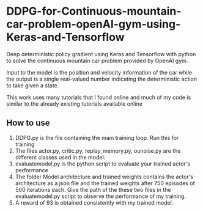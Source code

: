# DDPG-for-Continuous-mountain-car-problem-openAI-gym-using-Keras-and-Tensorflow

Deep deterministic policy gradient using Keras and Tensorflow with python to solve the continuous mountain car problem provided
by OpenAI gym.

Input to the model is the position and velocity information of the car while the output is a single real-valued number indicating
the deterministic action to take given a state.

This work uses many tutorials that I found online and much of my code is similar to the already existing tutorials available online


## How to use

1) DDPG.py is the file containing the main training loop. Run this for training
2) The files actor.py, critic.py, replay_memory.py, ounoise.py are the different classes used in the model.
3) evaluatemodel.py is the python script to evaluate your trained actor's performance
4) The folder Model architecture and trained weights contains the actor's architecture as a json file and the trained weights after 750 episodes of 500 iterations each. Give the path of the these two files in the evaluatemodel.py script to observe the performance of my training.
5) A reward of 93 is obtained consistently with my trained model.
